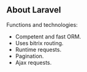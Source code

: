 

## About Laravel

Functions and technologies:
- Competent and fast ORM.
- Uses bitrix routing.
- Runtime requests.
- Pagination.
- Ajax requests.
